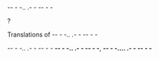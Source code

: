 -- - -.. .- - -- - -

?


Translations of _-- - -.. .- - -- - -_

_-- - -.. .- - -- - -_
**-- - -.. .- - -- - -**, **-- - -.... .- - -- - -**